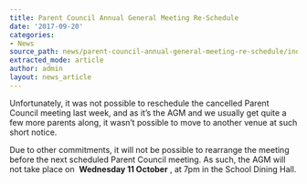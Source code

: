 ```yaml
---
title: Parent Council Annual General Meeting Re-Schedule
date: '2017-09-20'
categories:
- News
source_path: news/parent-council-annual-general-meeting-re-schedule/index.html
extracted_mode: article
author: admin
layout: news_article
---
```

Unfortunately, it was not possible to reschedule the cancelled Parent Council meeting last week, and as it’s the AGM and we usually get quite a few more parents along, it wasn’t possible to move to another venue at such short notice.

Due to other commitments, it will not be possible to rearrange the meeting before the next scheduled Parent Council meeting. As such, the AGM will not take place on&nbsp; **Wednesday 11 October** , at 7pm in the School Dining Hall.
